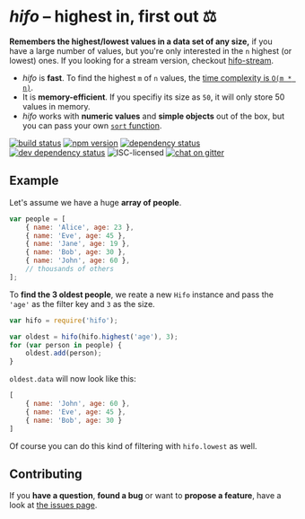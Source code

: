 # *hifo* – highest in, first out ⚖

**Remembers the highest/lowest values in a data set of any size,** if you have a large number of values, but you're only interested in the `n` highest (or lowest) ones. If you looking for a stream version, checkout [hifo-stream](https://github.com/brianshaler/hifo-stream#hifo-stream).

- *hifo* is **fast**. To find the highest `m` of `n` values, the [time complexity is `O(m * n)`](https://en.wikipedia.org/wiki/Time_complexity#Linear_time).
- It is **memory-efficient**. If you specifiy its size as `50`, it will only store 50 values in memory.
- *hifo* works with **numeric values** and **simple objects** out of the box, but you can pass your own [`sort` function](#todo).

[![build status](https://img.shields.io/travis/derhuerst/hifo.svg)](https://travis-ci.org/derhuerst/hifo)
[![npm version](https://img.shields.io/npm/v/hifo.svg)](https://www.npmjs.com/package/hifo)
[![dependency status](https://img.shields.io/david/derhuerst/hifo.svg)](https://david-dm.org/derhuerst/hifo)
[![dev dependency status](https://img.shields.io/david/dev/derhuerst/hifo.svg)](https://david-dm.org/derhuerst/hifo#info=devDependencies)
![ISC-licensed](https://img.shields.io/github/license/derhuerst/hifo.svg)
[![chat on gitter](https://badges.gitter.im/derhuerst.svg)](https://gitter.im/derhuerst)


## Example

Let's assume we have a huge **array of people**.

```javascript
var people = [
	{ name: 'Alice', age: 23 },
	{ name: 'Eve', age: 45 },
	{ name: 'Jane', age: 19 },
	{ name: 'Bob', age: 30 },
	{ name: 'John', age: 60 },
	// thousands of others
];
```

To **find the 3 oldest people**, we reate a new `Hifo` instance and pass the `'age'` as the filter key and `3` as the size.

```javascript
var hifo = require('hifo');

var oldest = hifo(hifo.highest('age'), 3);
for (var person in people) {
	oldest.add(person);
}
```

`oldest.data` will now look like this:

```javascript
[
	{ name: 'John', age: 60 },
	{ name: 'Eve', age: 45 },
	{ name: 'Bob', age: 30 }
]
```

Of course you can do this kind of filtering with `hifo.lowest` as well.



## Contributing

If you **have a question**, **found a bug** or want to **propose a feature**, have a look at [the issues page](https://github.com/derhuerst/hifo/issues).

